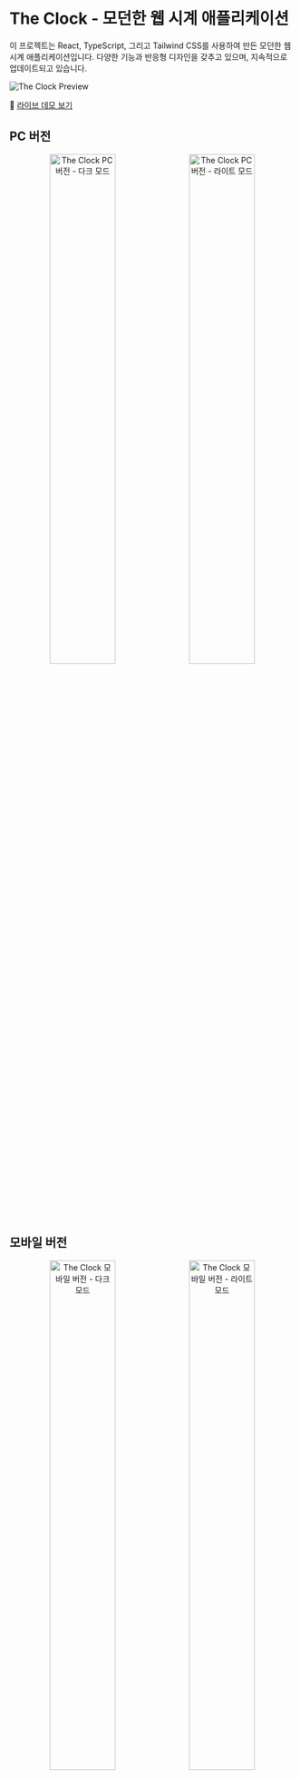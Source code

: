 # The Clock - 모던한 웹 시계 애플리케이션

이 프로젝트는 React, TypeScript, 그리고 Tailwind CSS를 사용하여 만든 모던한 웹 시계 애플리케이션입니다. 다양한 기능과 반응형 디자인을 갖추고 있으며, 지속적으로 업데이트되고 있습니다.

![The Clock Preview](![image](https://github.com/user-attachments/assets/d5cb2749-a777-4bd8-a910-4ddf5c0955b7)
)

🔗 [라이브 데모 보기](https://theclock.my/)

## PC 버전

<p align="center">
  <img src="https://github.com/user-attachments/assets/1d414d99-2594-4156-9557-57dc4ef61da8" width="48%" alt="The Clock PC 버전 - 다크 모드" />
  <img src="https://github.com/user-attachments/assets/ae400660-756c-48b5-a1ec-39cc500e376d" width="48%" alt="The Clock PC 버전 - 라이트 모드" />
</p>

## 모바일 버전

<p align="center">
  <img src="https://github.com/user-attachments/assets/f91ff685-ef13-4d92-803e-c7a96d575f2d" width="48%" alt="The Clock 모바일 버전 - 다크 모드" />
  <img src="https://github.com/user-attachments/assets/c3e8b5a9-d649-424c-a018-21b48e93da74" width="48%" alt="The Clock 모바일 버전 - 라이트 모드" />
</p>

## 주요 기능

- **아날로그/디지털 시계 전환**: 두 가지 시계 모드를 쉽게 전환할 수 있습니다.
- **다크 모드/라이트 모드**: 사용자 환경에 맞게 테마를 변경할 수 있습니다.
- **실시간 시간 표시**: 현재 시간을 정확하게 보여줍니다.
- **실시간 위치 및 날씨 정보**: OpenWeatherMap API를 사용하여 현재 위치와 날씨 상태를 표시합니다.
- **타이머 기능**: 편리한 타이머 기능으로 시간을 관리할 수 있습니다.
- **메모 기능**: 간단한 메모를 작성하고 관리할 수 있으며, 마크다운 문법을 지원합니다.
- **반응형 디자인**: 모든 디바이스 화면 크기에 맞게 최적화되어 있습니다.
- **설정 유지**: 사용자의 시계 모드 선호도를 로컬 스토리지에 저장합니다.
- **멀티 페이지 구조**: 라우팅을 통한 다양한 페이지 제공(홈, 소개 페이지 등).

## 최근 업데이트 내역

### 2025년 4월 21일

- 메모 리스트 마크다운 문법 지원
- 기능 제안 폼링크 추가
- 모달 디자인 개선
- SEO 최적화 개선

### 2025년 4월 20일

- 멀티 페이지 구조로 변경 및 라우팅 추가
- 소개 페이지 개선
- 헤더 컴포넌트 추가
- UI 디자인 현대화
- 타이머 및 메모 기능 개선

## 기술 스택

- **React 19**: 최신 React 기능을 활용한 UI 구축
- **TypeScript**: 타입 안정성을 갖춘 코드 작성
- **Tailwind CSS**: 모던하고 반응형인 UI 스타일링
- **Vite**: 빠른 개발 서버 및 빌드 도구
- **date-fns**: 날짜 및 시간 형식화 라이브러리
- **Lucide React**: 아이콘 컴포넌트 라이브러리
- **Zustand**: 간결하고 강력한 상태 관리 라이브러리
- **OpenWeatherMap API**: 실시간 날씨 데이터 제공
- **React Router Dom**: 페이지 라우팅 관리
- **React Markdown**: 마크다운 렌더링 지원

## 설치 방법

이 프로젝트를 로컬 환경에서 실행하기 위한 방법입니다:

```bash
# 저장소 클론
git clone https://github.com/hwouu/the-clock.git
cd the-clock

# 의존성 설치
npm install

# 환경 변수 설정
cp .env.example .env
# .env 파일에 OpenWeatherMap API 키 추가
# VITE_OPENWEATHERMAP_API_KEY=your_api_key_here

# 개발 서버 실행
npm run dev
```

개발 서버는 기본적으로 `http://localhost:5173`에서 실행됩니다.

### OpenWeatherMap API 키 발급 방법

1. [OpenWeatherMap](https://openweathermap.org/) 웹사이트에 접속
2. 회원가입 및 로그인
3. 계정 메뉴에서 "My API Keys" 선택
4. 기본 생성된 키 사용 또는 새 키 생성
5. API 키를 복사하여 `.env` 파일에 붙여넣기

## 빌드 방법

프로덕션용 빌드를 생성하려면:

```bash
npm run build
```

빌드된 파일은 `dist` 디렉토리에 생성됩니다.

## 프로젝트 구조

```
the-clock/
├── public/               # 정적 파일
│   ├── clock-icon.svg    # 파비콘
│   ├── robots.txt        # 검색 엔진 크롤링 지침
│   └── sitemap.xml       # 사이트맵
├── src/                  # 소스 코드
│   ├── components/       # 리액트 컴포넌트
│   │   ├── clock/        # 시계 관련 컴포넌트
│   │   ├── header/       # 헤더 컴포넌트
│   │   ├── memo/         # 메모 관련 컴포넌트
│   │   ├── ui/           # UI 컴포넌트
│   │   └── weather/      # 날씨 관련 컴포넌트
│   ├── context/          # React Context
│   ├── hooks/            # 커스텀 React 훅
│   ├── pages/            # 페이지 컴포넌트
│   ├── services/         # API 서비스
│   │   └── weatherService.ts # 날씨 API 서비스
│   ├── store/            # 상태 관리 (Zustand)
│   ├── types/            # TypeScript 타입 정의
│   ├── utils/            # 유틸리티 함수
│   ├── App.tsx           # 메인 앱 컴포넌트
│   ├── main.tsx          # 앱 진입점
│   └── index.css         # 전역 스타일
├── .env.example          # 환경 변수 예제 파일
├── index.html            # HTML 템플릿
├── package.json          # 의존성 및 스크립트
├── tailwind.config.js    # Tailwind 설정
├── tsconfig.json         # TypeScript 설정
└── vite.config.ts        # Vite 설정
```

## 주요 기능 소개

### 1. 실시간 날씨 정보

OpenWeatherMap API를 사용하여 사용자의 현재 위치 기반 실시간 날씨 정보를 표시합니다. 사용자는 위치 정보 접근 권한을 허용해야 합니다.

### 2. 다크 모드 / 라이트 모드

시스템 설정에 맞춰 자동으로 테마가 적용되며, 사용자가 직접 전환할 수도 있습니다.

### 3. 타이머 기능

간편한 타이머 기능으로 시간을 설정하고 관리할 수 있습니다.

### 4. 메모 기능

간단한 메모를 작성하고 관리할 수 있으며, 마크다운 문법을 지원합니다.

### 5. 반응형 디자인

모바일, 태블릿, 데스크톱 등 다양한 화면 크기에 최적화된 UI를 제공합니다.

### 6. 사용자 설정 저장

사용자가 선택한 시계 모드(아날로그/디지털)를 로컬 스토리지에 저장하여 다음 방문 시에도 유지됩니다.

## 향후 계획

- 알람 기능 추가 (특정 시간 알림 기능)
- 세계 시간 표시 기능
- 사용자 커스터마이징 기능 확장
- 타이머 다중 관리 기능
- 달력 기능 통합

## 기여하기

이슈와 풀 리퀘스트를 통해 기여를 환영합니다. 큰 변경 사항의 경우 먼저 이슈를 생성하여 논의해주세요.

기능 제안은 [이 링크](https://hwouu.notion.site/1db7a2533c0f80d79ff6cccfbd32f9b0?pvs=105)를 통해 제출해주세요.

## 라이센스

MIT 라이센스에 따라 배포됩니다. 자세한 내용은 LICENSE 파일을 참조하세요.

## 연락처

문의사항이나 피드백이 있으면 [nhw3990@gmail.com](mailto:nhw3990@gmail.com)로 연락주세요.

---

이 프로젝트는 [Vite](https://vitejs.dev/), [Tailwind CSS](https://tailwindcss.com/)와 [OpenWeatherMap API](https://openweathermap.org/api)를 사용하여 구축되었습니다.

